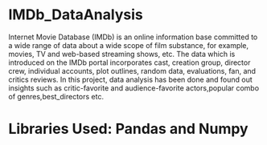 # IMDb_DataAnalysis
Internet Movie Database (IMDb) is an online information base committed to a wide range of data about a wide scope of film substance, for example, movies, TV and web-based streaming shows, etc. The data which is introduced on the IMDb portal incorporates cast, creation group, director crew, individual accounts, plot outlines, random data, evaluations, fan, and critics reviews. 
In this project, data analysis has been done and found out insights such as critic-favorite and audience-favorite actors,popular combo of genres,best_directors etc.

# Libraries Used: Pandas and Numpy
